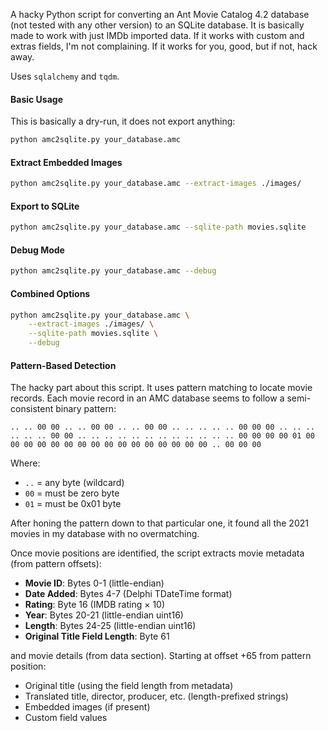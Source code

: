 A hacky Python script for converting an Ant Movie Catalog 4.2 database (not tested with any other version) to an SQLite database.
It is basically made to work with just IMDb imported data. If it works with custom and extras fields, I'm not complaining. If it works for you, good, but if not, hack away.

Uses `sqlalchemy` and `tqdm`.

#### Basic Usage
This is basically a dry-run, it does not export anything:

```bash
python amc2sqlite.py your_database.amc
```

#### Extract Embedded Images

```bash
python amc2sqlite.py your_database.amc --extract-images ./images/
```

#### Export to SQLite

```bash
python amc2sqlite.py your_database.amc --sqlite-path movies.sqlite
```

#### Debug Mode

```bash
python amc2sqlite.py your_database.amc --debug
```

#### Combined Options

```bash
python amc2sqlite.py your_database.amc \
    --extract-images ./images/ \
    --sqlite-path movies.sqlite \
    --debug
```

#### Pattern-Based Detection

The hacky part about this script. It uses pattern matching to locate movie records. Each movie record in an AMC database seems to follow a semi-consistent binary pattern:

```
.. .. 00 00 .. .. 00 00 .. .. 00 00 .. .. .. .. .. 00 00 00 .. .. .. .. .. .. 00 00 .. .. .. .. .. .. .. .. .. .. .. .. 00 00 00 00 01 00 00 00 00 00 00 00 00 00 00 00 00 00 00 00 00 .. 00 00 00
```

Where:
- `..` = any byte (wildcard)
- `00` = must be zero byte
- `01` = must be 0x01 byte

After honing the pattern down to that particular one, it found all the 2021 movies in my database with no overmatching.

Once movie positions are identified, the script extracts movie metadata (from pattern offsets):

- **Movie ID**: Bytes 0-1 (little-endian)
- **Date Added**: Bytes 4-7 (Delphi TDateTime format)
- **Rating**: Byte 16 (IMDB rating × 10)
- **Year**: Bytes 20-21 (little-endian uint16)
- **Length**: Bytes 24-25 (little-endian uint16)
- **Original Title Field Length**: Byte 61

and movie details (from data section). Starting at offset +65 from pattern position:
- Original title (using the field length from metadata)
- Translated title, director, producer, etc. (length-prefixed strings)
- Embedded images (if present)
- Custom field values
